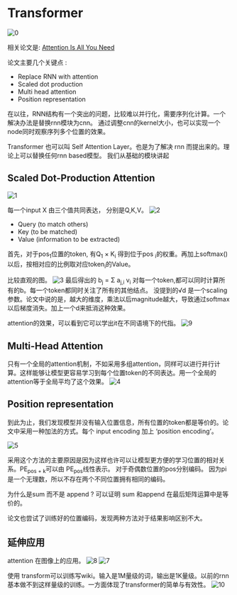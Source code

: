 # Transformer

![0](0.png)

相关论文是: [Attention Is All You Need](https://github.com/wangruichens/papers-machinelearning/blob/master/nlp/Attention%20Is%20All%20You%20Need.pdf)

论文主要几个关键点 : 
* Replace RNN with attention
* Scaled dot production 
* Multi head attention
* Position representation

在以往，RNN结构有一个突出的问题，比较难以并行化，需要序列化计算。一个解决办法是替换rnn模块为cnn。
通过调整cnn的kernel大小，也可以实现一个node同时观察序列多个位置的效果。

Transformer 也可以叫 Self Attention Layer。也是为了解决 rnn 而提出来的。理论上可以替换任何rnn based模型。
我们从基础的模块讲起

## Scaled Dot-Production Attention
![1](1.png)

每一个input X 由三个值共同表达， 分别是Q,K,V。
![2](2.png)
- Query (to match others)
- Key (to be matched)
- Value (information to be extracted)

首先，对于pos<sub>1</sub>位置的token, 有Q<sub>1</sub> × K<sub>i</sub> 得到位于pos <sub>i</sub>的权重。再加上softmax()以后，按相对应的比例取对应token<sub>i</sub>的Value。

比较直观的图。
![3](3.png)
最后得出的 b<sub>j</sub> = &Sigma; a<sub>j,i</sub> v<sub>i</sub>
对每一个token,都可以同时计算所有的b。每一个token都同时关注了所有的其他结点。
没提到的&radic;d 是一个scaling参数。论文中说的是，越大的维度，乘法以后magnitude越大，导致通过softmax以后梯度消失。加上一个d来抵消这种效果。

attention的效果，可以看到它可以学出it在不同语境下的代指。
![9](9.png)

## Multi-Head Attention

只有一个全局的attention机制，不如采用多组attention，同样可以进行并行计算。这样能够让模型更容易学习到每个位置token的不同表达。用一个全局的attention等于全局平均了这个效果。
![4](4.png)

## Position representation

到此为止，我们发现模型并没有输入位置信息，所有位置的token都是等价的。论文中采用一种加法的方式。每个 input encoding 加上 ‘position encoding’。

![5](5.png)

采用这个方法的主要原因是因为这样也许可以让模型更方便的学习位置的相对关系。PE<sub>pos + k</sub>可以由 PE<sub>pos</sub>线性表示。 
对于奇偶数位置的pos分别编码。 因为pi是一个无理数，所以不存在两个不同位置拥有相同的编码。

为什么是sum 而不是 append ? 可以证明 sum 和append 在最后矩阵运算中是等价的。

论文也尝试了训练好的位置编码，发现两种方法对于结果影响区别不大。

## 延伸应用
attention 在图像上的应用。
![8](8.png)
![7](7.png)

使用 transform可以训练写wiki。输入是1M量级的词，输出是1K量级。以前的rnn基本做不到这样量级的训练。一方面体现了transformer的简单与有效性。
![10](10.png)
